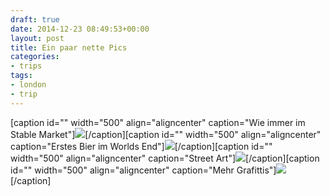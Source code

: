 ```yaml
---
draft: true
date: 2014-12-23 08:49:53+00:00
layout: post
title: Ein paar nette Pics
categories:
- trips
tags:
- london
- trip
---
```


[caption id="" width="500" align="aligncenter" caption="Wie immer im Stable Market"][![](http://clemi.ag3r.at/wp-content/uploads/2014/12/wpid-Photo-20141223084913826.jpg)](http://clemi.ag3r.at/wp-content/uploads/2014/12/wpid-Photo-20141223084913826.jpg)[/caption][caption id="" width="500" align="aligncenter" caption="Erstes Bier im Worlds End"][![](http://clemi.ag3r.at/wp-content/uploads/2014/12/wpid-Photo-20141223084913924.jpg)](http://clemi.ag3r.at/wp-content/uploads/2014/12/wpid-Photo-20141223084913924.jpg)[/caption][caption id="" width="500" align="aligncenter" caption="Street Art"][![](http://clemi.ag3r.at/wp-content/uploads/2014/12/wpid-Photo-20141223084914015.jpg)](http://clemi.ag3r.at/wp-content/uploads/2014/12/wpid-Photo-20141223084914015.jpg)[/caption][caption id="" width="500" align="aligncenter" caption="Mehr Grafittis"][![](http://clemi.ag3r.at/wp-content/uploads/2014/12/wpid-Photo-20141223084914100.jpg)](http://clemi.ag3r.at/wp-content/uploads/2014/12/wpid-Photo-20141223084914100.jpg)[/caption]


